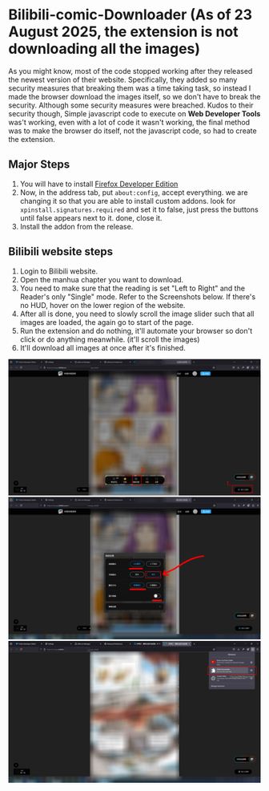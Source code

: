 # Bilibili-comic-Downloader (As of 23 August 2025, the extension is not downloading all the images)

As you might know, most of the code stopped working after they released the newest version of their website. Specifically, they added so many security measures that breaking them was a time taking task, so instead I made the browser download the images itself, so we don't have to break the security. Although some security measures were breached. Kudos to their security though, Simple javascript code to execute on **Web Developer Tools** was't working, even with a lot of code it wasn't working, the final method was to make the browser do itself, not the javascript code, so had to create the extension.

## Major Steps
  1. You will have to install [Firefox Developer Edition](https://www.mozilla.org/en-US/firefox/developer/)
  2. Now, in the address tab, put ```about:config```, accept everything. we are changing it so that you are able to install custom addons. look for ```xpinstall.signatures.required``` and set it to false, just press the buttons until false appears next to it. done, close it.
  3. Install the addon from the release.

## Bilibili website steps
  1. Login to Bilibili website.
  2. Open the manhua chapter you want to download.
  3. You need to make sure that the reading is set "Left to Right" and the Reader's only "Single" mode. Refer to the Screenshots below. If there's no HUD, hover on the lower region of the website.
  4. After all is done, you need to slowly scroll the image slider such that all images are loaded, the again go to start of the page.
  5. Run the extension and do nothing, it'll automate your browser so don't click or do anything meanwhile. (it'll scroll the images)
  6. It'll download all images at once after it's finished.
  
![Step3 ref](docs/img3.png)
![Step3 ref](docs/img4.png)
![Step5 ref](docs/img5.png)
